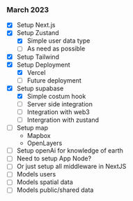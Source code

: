 ### March 2023

- [x] Setup Next.js
- [x] Setup Zustand
  - [x] Simple user data type
  - [ ] As need as possible
- [x] Setup Tailwind
- [x] Setup Deployment
  - [x] Vercel
  - [ ] Future deployment
- [x] Setup supabase
  - [x] Simple costum hook
  - [ ] Server side integration
  - [ ] Integration with web3
  - [ ] Intergration with zustand
- [ ] Setup map
  - Mapbox
  - OpenLayers
- [ ] Setup openAi for knowledge of earth
- [ ] Need to setup App Node?
- [ ] Or just setup all middleware in NextJS
- [ ] Models users
- [ ] Models spatial data
- [ ] Models public/shared data
